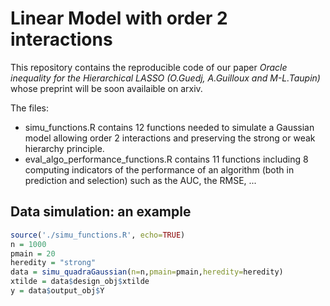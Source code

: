 # Linear Model with order 2 interactions
This repository contains the reproducible code of our paper *Oracle inequality for the Hierarchical LASSO (O.Guedj, A.Guilloux and M-L.Taupin)* whose preprint will be soon availaible on arxiv.

The files:
- simu_functions.R contains 12 functions needed to simulate a Gaussian model allowing order 2 interactions and preserving the strong or weak hierarchy principle.
- eval_algo_performance_functions.R contains 11 functions including 8 computing indicators of the performance of an algorithm (both in prediction and selection) such as the AUC, the RMSE, ...

## Data simulation: an example

```r
source('./simu_functions.R', echo=TRUE)
n = 1000
pmain = 20
heredity = "strong"
data = simu_quadraGaussian(n=n,pmain=pmain,heredity=heredity)
xtilde = data$design_obj$xtilde
y = data$output_obj$Y
```
